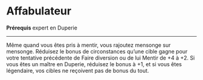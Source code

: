 # Affabulateur

<p><span id="ctl00_MainContent_DetailedOutput"><strong>Prérequis </strong> expert en Duperie<br></span></p>
<hr>
<p>Même quand vous êtes pris à mentir, vous rajoutez mensonge sur mensonge. Réduisez le bonus de circonstances qu’une cible gagne pour votre tentative précédente de Faire diversion ou de lui Mentir de +4 à +2. Si vous êtes un maître en Duperie, réduisez le bonus à +1, et si vous êtes légendaire, vos cibles ne reçoivent pas de bonus du tout.&nbsp;</p>